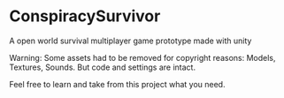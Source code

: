 # ConspiracySurvivor
A open world survival multiplayer game prototype made with unity

Warning: Some assets had to be removed for copyright reasons: Models, Textures, Sounds. But code and settings are intact.

Feel free to learn and take from this project what you need.
